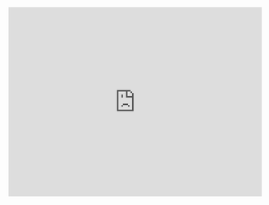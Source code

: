 <embed src="http://github.com/calpoly-cis.github.io/CIS_Society_Kickoff_and_Info_Session.pdf" width="500" height="375" 
 type="application/pdf">
